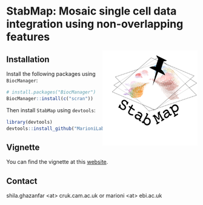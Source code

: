 # StabMap: Mosaic single cell data integration using non-overlapping features
<img src="man/figures/hex.png" align="right"  height="250" width="250"/>

## Installation

Install the following packages using `BiocManager`:

```r
# install.packages("BiocManager")
BiocManager::install(c("scran"))
```

Then install `StabMap` using `devtools`:

```r
library(devtools)
devtools::install_github("MarioniLab/StabMap")
```

## Vignette

You can find the vignette at this [website](https://marionilab.github.io/StabMap/).

## Contact

shila.ghazanfar \<at\> cruk.cam.ac.uk or marioni \<at\> ebi.ac.uk
